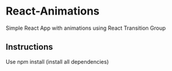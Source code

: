# React-Animations
 Simple React App with animations using React Transition Group

## Instructions

Use npm install (install all dependencies)
